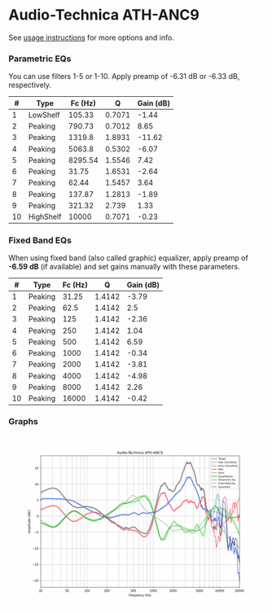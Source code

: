 # Audio-Technica ATH-ANC9
See [usage instructions](https://github.com/jaakkopasanen/AutoEq#usage) for more options and info.

### Parametric EQs
You can use filters 1-5 or 1-10. Apply preamp of -6.31 dB or -6.33 dB, respectively.

|   # | Type      |   Fc (Hz) |      Q |   Gain (dB) |
|-----|-----------|-----------|--------|-------------|
|   1 | LowShelf  |    105.33 | 0.7071 |       -1.44 |
|   2 | Peaking   |    790.73 | 0.7012 |        8.65 |
|   3 | Peaking   |   1319.8  | 1.8931 |      -11.62 |
|   4 | Peaking   |   5063.8  | 0.5302 |       -6.07 |
|   5 | Peaking   |   8295.54 | 1.5546 |        7.42 |
|   6 | Peaking   |     31.75 | 1.6531 |       -2.64 |
|   7 | Peaking   |     62.44 | 1.5457 |        3.64 |
|   8 | Peaking   |    137.87 | 1.2813 |       -1.89 |
|   9 | Peaking   |    321.32 | 2.739  |        1.33 |
|  10 | HighShelf |  10000    | 0.7071 |       -0.23 |

### Fixed Band EQs
When using fixed band (also called graphic) equalizer, apply preamp of **-6.59 dB** (if available) and set gains manually with these parameters.

|   # | Type    |   Fc (Hz) |      Q |   Gain (dB) |
|-----|---------|-----------|--------|-------------|
|   1 | Peaking |     31.25 | 1.4142 |       -3.79 |
|   2 | Peaking |     62.5  | 1.4142 |        2.5  |
|   3 | Peaking |    125    | 1.4142 |       -2.36 |
|   4 | Peaking |    250    | 1.4142 |        1.04 |
|   5 | Peaking |    500    | 1.4142 |        6.59 |
|   6 | Peaking |   1000    | 1.4142 |       -0.34 |
|   7 | Peaking |   2000    | 1.4142 |       -3.81 |
|   8 | Peaking |   4000    | 1.4142 |       -4.98 |
|   9 | Peaking |   8000    | 1.4142 |        2.26 |
|  10 | Peaking |  16000    | 1.4142 |       -0.42 |

### Graphs
![](./Audio-Technica%20ATH-ANC9.png)
